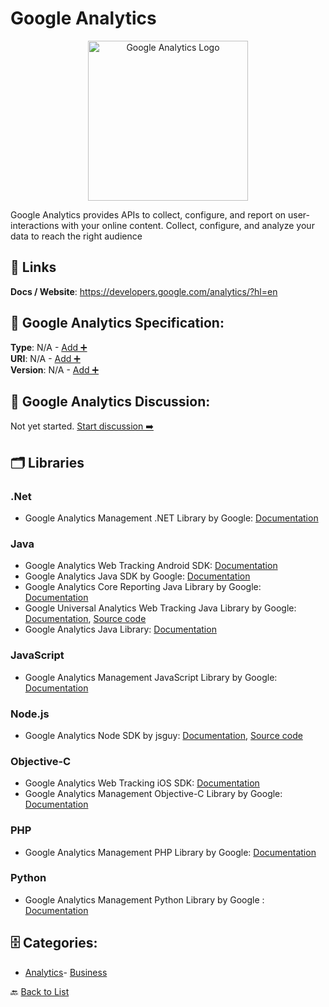 # Google Analytics
<p align="center">
    <img width="256" src="https://raw.githubusercontent.com/apis-list/apis-list/main/apis/google-analytics/logo_256x256.png" alt="Google Analytics Logo"/>
</p>
Google Analytics provides APIs to collect, configure, and report on user-interactions with your online content. Collect, configure, and analyze your data to reach the right audience

##  🔗 Links
**Docs / Website**: https://developers.google.com/analytics/?hl=en

## 🧬 Google Analytics Specification:
**Type**: N/A - [Add ➕](https://github.com/apis-list/apis-list/edit/main/apis.yaml#L8323)  
**URI**: N/A - [Add ➕](https://github.com/apis-list/apis-list/edit/main/apis.yaml#L8323)  
**Version**: N/A - [Add ➕](https://github.com/apis-list/apis-list/edit/main/apis.yaml#L8323)

## 💬 Google Analytics Discussion:
Not yet started. [Start discussion ➡️](https://github.com/apis-list/apis-list/discussions/new)

## 🗂️ Libraries
### .Net
- Google Analytics Management .NET Library by Google: [Documentation](https://developers.google.com/api-client-library/dotnet/get_started)
### Java
- Google Analytics Web Tracking Android SDK: [Documentation](https://developers.google.com/analytics/devguides/collection/firebase/android/)
- Google Analytics Java SDK by Google: [Documentation](https://developers.google.com/analytics/devguides/collection/android/v4/)
- Google Analytics Core Reporting Java Library by Google: [Documentation](https://developers.google.com/analytics/devguides/reporting/core/v2/gdataJava)
- Google Universal Analytics Web Tracking Java Library by Google: [Documentation](https://developers.google.com/analytics/devguides/collection/analyticsjs/), [Source code](https://developers.google.com/analytics/devguides/collection/analyticsjs/)
- Google Analytics Java Library: [Documentation](https://developers.google.com/api-client-library/java/apis/analytics/v3)
### JavaScript
- Google Analytics Management JavaScript Library by Google: [Documentation](https://developers.google.com/api-client-library/javascript/start/start-js)
### Node.js
- Google Analytics Node SDK by jsguy: [Documentation](https://www.npmjs.com/package/ga-api), [Source code](https://github.com/jsguy/ga-api)
### Objective-C
- Google Analytics Web Tracking iOS SDK: [Documentation](https://developers.google.com/analytics/devguides/collection/firebase/ios/)
- Google Analytics Management Objective-C Library by Google: [Documentation](https://code.google.com/p/google-api-objectivec-client/)
### PHP
- Google Analytics Management PHP Library by Google: [Documentation](https://developers.google.com/api-client-library/php/)
### Python
- Google Analytics Management Python Library by Google : [Documentation](https://developers.google.com/api-client-library/python/)


## 🗄️ Categories:
- [Analytics](https://github.com/apis-list/apis-list#analytics-)- [Business](https://github.com/apis-list/apis-list#business-)

🔙  [Back to List](https://github.com/apis-list/apis-list)
